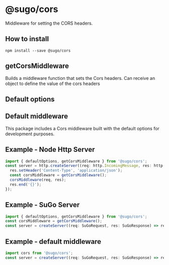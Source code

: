# **@sugo/cors**

Middleware for setting the CORS headers.

## **How to install**

```shell
npm install --save @sugo/cors
```

## **getCorsMiddleware**

Builds a middleware function that sets the Cors headers. Can receive an object to define the value of the cors headers

## **Default options**

## **Default middleware**

This package includes a Cors middleware built with the default options for development purposes.

## **Example - Node Http Server**

```typescript
import { defaultOptions, getCorsMiddleware } from '@sugo/cors';
const server = http.createServer((req: http.IncomingMessage, res: http.ServerResponse) => {
  res.setHeader('Content-Type', 'application/json');
  const corsMiddleware = getCorsMiddleware();
  corsMiddleware(req, res);
  res.end('{}');
});
```

## **Example - SuGo Server**

```typescript
import { defaultOptions, getCorsMiddleware } from '@sugo/cors';
const corsMiddleware = getCorsMiddleware();
const server = createServer((req: SuGoRequest, res: SuGoResponse) => res.json({})).useMiddleware(corsMiddleware);
```

## **Example - default middleware**

```typescript
import cors from '@sugo/cors';
const server = createServer((req: SuGoRequest, res: SuGoResponse) => res.json({})).useMiddleware(cors);
```
